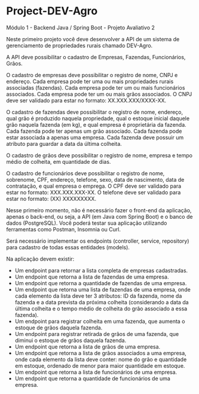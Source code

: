 # Project-DEV-Agro
Módulo 1 - Backend Java / Spring Boot - Projeto Avaliativo 2

Neste primeiro projeto você deve desenvolver a API de um sistema de gerenciamento de propriedades rurais chamado DEV-Agro.

A API deve possibilitar o cadastro de Empresas, Fazendas, Funcionários, Grãos.

O cadastro de empresas deve possibilitar o registro de nome, CNPJ e endereço.
Cada empresa pode ter uma ou mais propriedades rurais associadas (fazendas).
Cada empresa pode ter um ou mais funcionários associados.
Cada empresa pode ter um ou mais grãos associados.
O CNPJ deve ser validado para estar no formato: XX.XXX.XXX/XXXX-XX.

O cadastro de fazendas deve possibilitar o registro de nome, endereço, qual grão é produzido naquela propriedade, qual o estoque inicial daquele grão naquela fazenda (em kg), e qual empresa é proprietária da fazenda.
Cada fazenda pode ter apenas um grão associado.
Cada fazenda pode estar associada a apenas uma empresa.
Cada fazenda deve possuir um atributo para guardar a data da última colheita.

O cadastro de grãos deve possibilitar o registro de nome, empresa e tempo médio de colheita, em quantidade de dias.

O cadastro de funcionários deve possibilitar o registro de nome, sobrenome, CPF, endereço, telefone, sexo, data de nascimento, data de contratação, e qual empresa o emprega.
O CPF deve ser validado para estar no formato: XXX.XXX.XXX-XX.
O telefone deve ser validado para estar no formato: (XX) XXXXXXXXX.

Nesse primeiro momento, não é necessário fazer o front-end da aplicação, apenas o back-end, ou seja, a API (em Java com Spring Boot) e o banco de dados (PostgreSQL).
Você poderá testar sua aplicação utilizando ferramentas como Postman, Insomnia ou Curl.

Será necessário implementar os endpoints (controller, service, repository) para cadastro de todas essas entidades (models).

Na aplicação devem existir: 
-	Um endpoint para retornar a lista completa de empresas cadastradas.
-	Um endpoint que retorna a lista de fazendas de uma empresa.
-	Um endpoint que retorna a quantidade de fazendas de uma empresa.
-	Um endpoint que retorna uma lista de fazendas de uma empresa, onde cada elemento da lista deve ter 3 atributos: ID da fazenda, nome da fazenda e a data prevista da próxima colheita (considerando a data da última colheita e o tempo médio de colheita do grão associado a essa fazenda).
-	Um endpoint para registrar colheita em uma fazenda, que aumenta o estoque de grãos daquela fazenda.
-	Um endpoint para registrar retirada de grãos de uma fazenda, que diminui o estoque de grãos daquela fazenda.
-	Um endpoint que retorna a lista de grãos de uma empresa.
-	Um endpoint que retorna a lista de grãos associados a uma empresa, onde cada elemento da lista deve conter: nome do grão e quantidade em estoque, ordenado de menor para maior quantidade em estoque.
-	Um endpoint que retorna a lista de funcionários de uma empresa.
-	Um endpoint que retorna a quantidade de funcionários de uma empresa.
